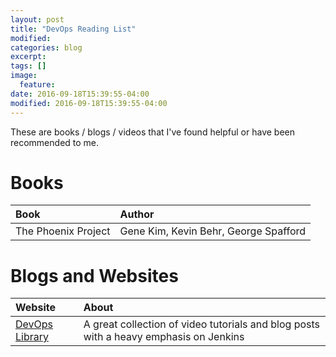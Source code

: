 ```yaml
---
layout: post
title: "DevOps Reading List"
modified:
categories: blog
excerpt:
tags: []
image:
  feature:
date: 2016-09-18T15:39:55-04:00
modified: 2016-09-18T15:39:55-04:00
---
```


These are books / blogs / videos that I've found helpful or have been recommended to me.

# Books

| Book | Author |
|:-----|:-------|
| The Phoenix Project | Gene Kim, Kevin Behr, George Spafford |

# Blogs and Websites

| Website | About |
|:--------|:------|
| [DevOps Library](https://www.devopslibrary.com/) | A great collection of video tutorials and blog posts with a heavy emphasis on Jenkins |